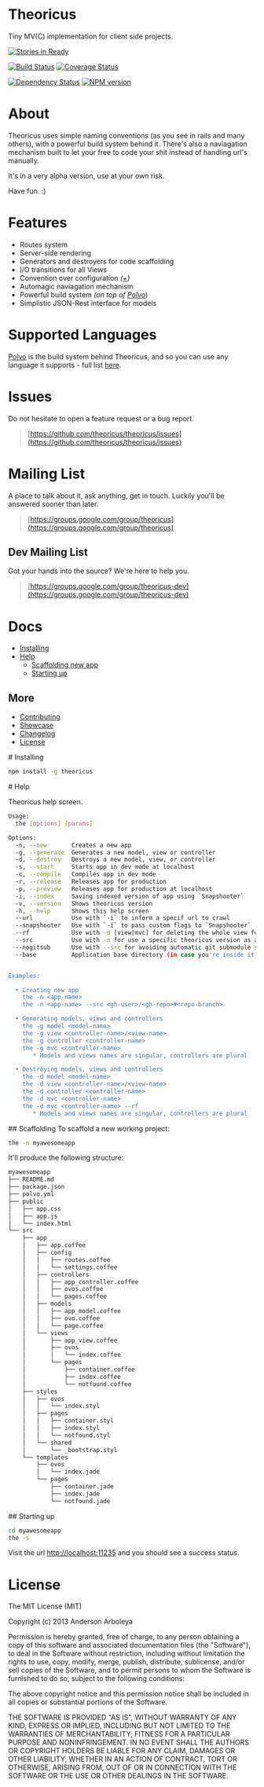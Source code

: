 # Theoricus #

Tiny MV(C) implementation for client side projects.

[![Stories in Ready](http://badge.waffle.io/theoricus/theoricus.png)](http://waffle.io/theoricus/theoricus)  

[![Build Status](https://secure.travis-ci.org/theoricus/theoricus.png)](http://travis-ci.org/theoricus/theoricus) [![Coverage Status](https://coveralls.io/repos/theoricus/theoricus/badge.png)](https://coveralls.io/r/theoricus/theoricus)

[![Dependency Status](https://gemnasium.com/theoricus/theoricus.png)](https://gemnasium.com/theoricus/theoricus) [![NPM version](https://badge.fury.io/js/theoricus.png)](http://badge.fury.io/js/theoricus)

<!--
  [![Selenium Test Status](https://saucelabs.com/buildstatus/theoricus)](https://saucelabs.com/u/theoricus)
-->

# About

Theoricus uses simple naming conventions (as you see in rails and many others),
with a powerful build system behind it. There's also a naviagation mechanism
built to let your free to code your shit instead of handling url's manually.

It's in a very alpha version, use at your own risk.

Have fun. :)

# Features
 * Routes system
 * Server-side rendering
 * Generators and destroyers for code scaffolding
 * I/O transitions for all Views
 * Convention over configuration *([+](http://en.wikipedia.org/wiki/Convention_over_configuration))*
 * Automagic naviagation mechanism
 * Powerful build system *(on top of [Polvo](http://github.com/serpentem/polvo)*)
 * Simplistic JSON-Rest interface for models

# Supported Languages

[Polvo](https://github.com/polvo/polvo) is the build system behind Theoricus,
and so you can use any language it supports - full list [here](https://github.com/polvo/polvo#plugins-supported-languages).

# Issues
Do not hesitate to open a feature request or a bug report.
> [https://github.com/theoricus/theoricus/issues](https://github.com/theoricus/theoricus/issues)

# Mailing List
A place to talk about it, ask anything, get in touch. Luckily you'll be answered
sooner than later.

> [https://groups.google.com/group/theoricus](https://groups.google.com/group/theoricus)

## Dev Mailing List

Got your hands into the source? We're here to help you.

> [https://groups.google.com/group/theoricus-dev](https://groups.google.com/group/theoricus-dev)


# Docs
  - [Installing](#installing)
  - [Help](#help)
    - [Scaffolding new app](#scaffolding)
    - [Starting up](#starting-up)

## More

<!--  - [Demo Application](https://github.com/theoricus/theoricus-demo-app) -->
  - [Contributing](https://github.com/theoricus/theoricus/blob/master/CONTRIBUTING.md)
  - [Showcase](https://github.com/theoricus/theoricus/wiki/showcase)
  - [Changelog](https://github.com/theoricus/theoricus/blob/master/History.md)
  - [License](https://github.com/theoricus/theoricus/blob/master/LICENSE)

<!--
  - [Compatibility](#compatibility)
-->

<a name="installing" />
# Installing

````bash
npm install -g theoricus
````

<a name="help" />
# Help

Theoricus help screen.

````bash
Usage:
  the [options] [params]

Options:
  -n, --new       Creates a new app                                                  
  -g, --generate  Generates a new model, view or controller                          
  -d, --destroy   Destroys a new model, view, or controller                          
  -s, --start     Starts app in dev mode at localhost                                
  -c, --compile   Compiles app in dev mode                                           
  -r, --release   Releases app for production                                        
  -p, --preview   Releases app for production at localhost                           
  -i, --index     Saving indexed version of app using `Snapshooter`                  
  -v, --version   Shows theoricus version                                            
  -h, --help      Shows this help screen                                             
  --url           Use with `-i` to inform a specif url to crawl                      
  --snapshooter   Use with `-i` to pass custom flags to `Snapshooter`                
  --rf            Use with -d [view|mvc] for deleting the whole view folder          
  --src           Use with -n for use a specific theoricus version as a git submodule
  --nogitsub      Use with --src for avoiding automatic git submodule setup          
  --base          Application base directory (in case you're inside it)              


Examples:

  • Creating new app
    the -n <app-name>
    the -n <app-name> --src <gh-user>/<gh-repo>#<repo-branch>

  • Generating models, views and controllers
    the -g model <model-name>
    the -g view <controller-name>/<view-name>
    the -g controller <controller-name>
    the -g mvc <controller-name>
       * Models and views names are singular, controllers are plural

  • Destroying models, views and controllers
    the -d model <model-name>
    the -d view <controller-name>/<view-name>
    the -d controller <controller-name>
    the -d mvc <controller-name>
    the -d mvc <controller-name> --rf
       * Models and views names are singular, controllers are plural
````

<a name="getting-started" />
## Scaffolding
To scaffold a new working project:

````bash
the -n myawesomeapp
````

It'll produce the following structure:

````bash
myawesomeapp
├── README.md
├── package.json
├── polvo.yml
├── public
│   ├── app.css
│   ├── app.js
│   └── index.html
└── src
    ├── app
    │   ├── app.coffee
    │   ├── config
    │   │   ├── routes.coffee
    │   │   └── settings.coffee
    │   ├── controllers
    │   │   ├── app_controller.coffee
    │   │   ├── ovos.coffee
    │   │   └── pages.coffee
    │   ├── models
    │   │   ├── app_model.coffee
    │   │   ├── ovo.coffee
    │   │   └── page.coffee
    │   └── views
    │       ├── app_view.coffee
    │       ├── ovos
    │       │   └── index.coffee
    │       └── pages
    │           ├── container.coffee
    │           ├── index.coffee
    │           └── notfound.coffee
    ├── styles
    │   ├── ovos
    │   │   └── index.styl
    │   ├── pages
    │   │   ├── container.styl
    │   │   ├── index.styl
    │   │   └── notfound.styl
    │   └── shared
    │       └── _bootstrap.styl
    └── templates
        ├── ovos
        │   └── index.jade
        └── pages
            ├── container.jade
            ├── index.jade
            └── notfound.jade
````

<a name="starting-up" />
## Starting up

````bash
cd myawesomeapp
the -s
````

Visit the url [http://localhost:11235](http://localhost:11235) and you should
see a success status.

<!--
<a name="compatibility" />
# Compatibility

[![Selenium Test Status](https://saucelabs.com/browser-matrix/theoricus.svg)](https://saucelabs.com/u/theoricus)

-->

# License

The MIT License (MIT)

Copyright (c) 2013 Anderson Arboleya

Permission is hereby granted, free of charge, to any person obtaining a copy of
this software and associated documentation files (the "Software"), to deal in
the Software without restriction, including without limitation the rights to
use, copy, modify, merge, publish, distribute, sublicense, and/or sell copies of
the Software, and to permit persons to whom the Software is furnished to do so,
subject to the following conditions:

The above copyright notice and this permission notice shall be included in all
copies or substantial portions of the Software.

THE SOFTWARE IS PROVIDED "AS IS", WITHOUT WARRANTY OF ANY KIND, EXPRESS OR
IMPLIED, INCLUDING BUT NOT LIMITED TO THE WARRANTIES OF MERCHANTABILITY, FITNESS
FOR A PARTICULAR PURPOSE AND NONINFRINGEMENT. IN NO EVENT SHALL THE AUTHORS OR
COPYRIGHT HOLDERS BE LIABLE FOR ANY CLAIM, DAMAGES OR OTHER LIABILITY, WHETHER
IN AN ACTION OF CONTRACT, TORT OR OTHERWISE, ARISING FROM, OUT OF OR IN
CONNECTION WITH THE SOFTWARE OR THE USE OR OTHER DEALINGS IN THE SOFTWARE.